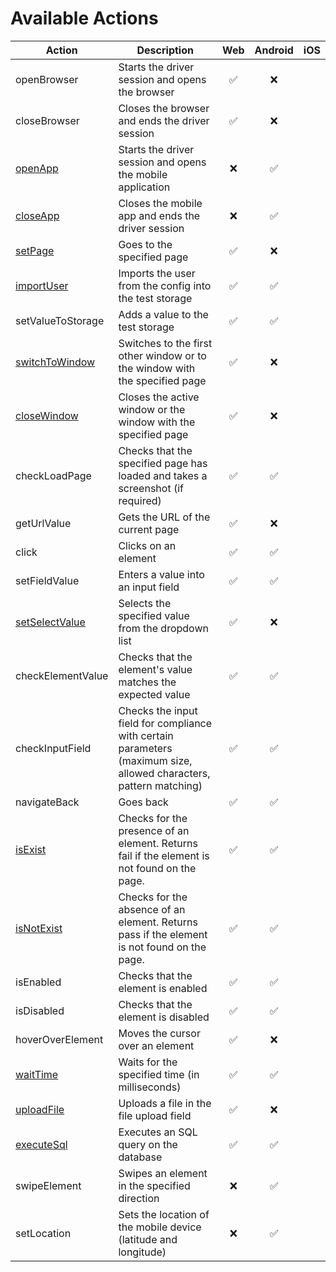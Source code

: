# Available Actions

| Action                                        | Description                                                                                                        | Web | Android | iOS |
|-----------------------------------------------|--------------------------------------------------------------------------------------------------------------------|:---:|:-------:|:---:|
| openBrowser                                   | Starts the driver session and opens the browser                                                                    |  ✅  |    ❌    |     |
| closeBrowser                                  | Closes the browser and ends the driver session                                                                     |  ✅  |    ❌    |     |
| [openApp](actions/open_app.md)                | Starts the driver session and opens the mobile application                                                         |  ❌  |    ✅    |     |
| [closeApp](actions/close_app.md)              | Closes the mobile app and ends the driver session                                                                  |  ❌  |    ✅    |     |
| [setPage](actions/set_page.md)                | Goes to the specified page                                                                                         |  ✅  |    ❌    |     |
| [importUser](actions/import_user.md)          | Imports the user from the config into the test storage                                                             |  ✅  |    ✅    |     |
| setValueToStorage                             | Adds a value to the test storage                                                                                   |  ✅  |    ✅    |     |
| [switchToWindow](actions/switch_to_window.md) | Switches to the first other window or to the window with the specified page                                        |  ✅  |    ❌    |     |
| [closeWindow](actions/close_window.md)        | Closes the active window or the window with the specified page                                                     |  ✅  |    ❌    |     |
| checkLoadPage                                 | Checks that the specified page has loaded and takes a screenshot (if required)                                     |  ✅  |    ✅    |     |
| getUrlValue                                   | Gets the URL of the current page                                                                                   |  ✅  |    ❌    |     |
| click                                         | Clicks on an element                                                                                               |  ✅  |    ✅    |     |
| setFieldValue                                 | Enters a value into an input field                                                                                 |  ✅  |    ✅    |     |
| [setSelectValue](actions/set_select_value.md) | Selects the specified value from the dropdown list                                                                 |  ✅  |    ❌    |     |
| checkElementValue                             | Checks that the element's value matches the expected value                                                         |  ✅  |    ✅    |     |
| checkInputField                               | Checks the input field for compliance with certain parameters (maximum size, allowed characters, pattern matching) |  ✅  |    ✅    |     |
| navigateBack                                  | Goes back                                                                                                          |  ✅  |    ✅    |     |
| [isExist](actions/is_exist.md)                | Checks for the presence of an element. Returns fail if the element is not found on the page.                       |  ✅  |    ✅    |     |
| [isNotExist](actions/is_not_exist.md)         | Checks for the absence of an element. Returns pass if the element is not found on the page.                        |  ✅  |    ✅    |     |
| isEnabled                                     | Checks that the element is enabled                                                                                 |  ✅  |    ✅    |     |
| isDisabled                                    | Checks that the element is disabled                                                                                |  ✅  |    ✅    |     |
| hoverOverElement                              | Moves the cursor over an element                                                                                   |  ✅  |    ❌    |     |
| [waitTime](actions/wait_time.md)              | Waits for the specified time (in milliseconds)                                                                     |  ✅  |    ✅    |     |
| [uploadFile](actions/upload_file.md)          | Uploads a file in the file upload field                                                                            |  ✅  |    ❌    |     |
| [executeSql](actions/execute_sql.md)          | Executes an SQL query on the database                                                                              |  ✅  |    ✅    |     |
| swipeElement                                  | Swipes an element in the specified direction                                                                       |  ❌  |    ✅    |     |
| setLocation                                   | Sets the location of the mobile device (latitude and longitude)                                                    |  ❌  |    ✅    |     |